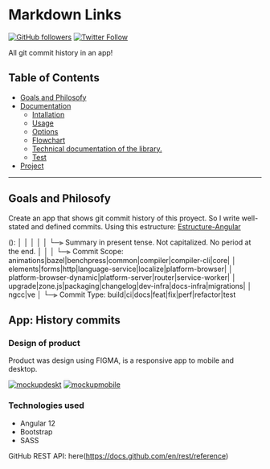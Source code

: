 # Markdown Links
[![GitHub followers](https://img.shields.io/github/followers/miluskapajuelo?style=social)](https://github.com/miluskapajuelo)
[![Twitter Follow](https://img.shields.io/twitter/follow/miluskapajuelo?style=social)](https://twitter.com/miluskapajuelo)

All git commit history in an app!

## Table of Contents
* [Goals and Philosofy](#Goals-and-Philosofy)
* [Documentation](#Documentation)
    * [Intallation](#Installation)
    * [Usage](#Usage)
    * [Options](#Options)
    * [Flowchart](#Flowchart)
    * [Technical documentation of the library.](#Technical-documentation-of-the-library)
    * [Test](#Test)
* [Project](#Project)
    


***

## Goals and Philosofy

Create an app that shows git commit history of this proyect. So I write well-stated and defined commits.
Using this estructure:
[Estructure-Angular](https://github.com/angular/angular/blob/master/CONTRIBUTING.md)

<type>(<scope>): <short summary>
  │       │             │
  │       │             └─⫸ Summary in present tense. Not capitalized. No period at the end.
  │       │
  │       └─⫸ Commit Scope: animations|bazel|benchpress|common|compiler|compiler-cli|core|
  │                          elements|forms|http|language-service|localize|platform-browser|
  │                          platform-browser-dynamic|platform-server|router|service-worker|
  │                          upgrade|zone.js|packaging|changelog|dev-infra|docs-infra|migrations|
  │                          ngcc|ve
  │
  └─⫸ Commit Type: build|ci|docs|feat|fix|perf|refactor|test


## App: History commits
### Design of product
Product was design using FIGMA, is a responsive app to mobile and desktop.

<a href="https://ibb.co/v1hFRNP"><img src="https://i.ibb.co/PxML02h/mockupdeskt.png" alt="mockupdeskt" border="0"></a>
<a href="https://imgbb.com/"><img src="https://i.ibb.co/MDk7MKz/mockupmobile.png" alt="mockupmobile" border="0"></a>

### Technologies used

* Angular 12
* Bootstrap
* SASS

GitHub REST API: here(https://docs.github.com/en/rest/reference)

